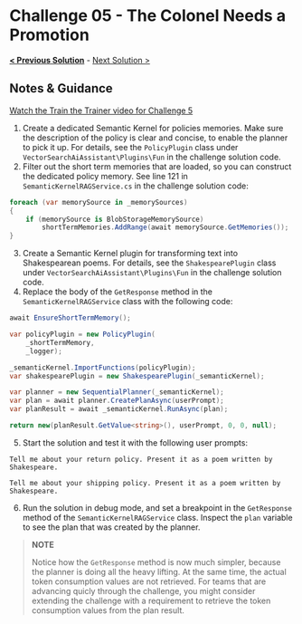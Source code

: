 # Challenge 05 - The Colonel Needs a Promotion

**[< Previous Solution](./Solution-04.md)** - [Next Solution >](./Solution-06.md)

## Notes & Guidance

[Watch the Train the Trainer video for Challenge 5](https://aka.ms/vsaia.hack.ttt.06)

1. Create a dedicated Semantic Kernel for policies memories. Make sure the description of the policy is clear and concise, to enable the planner to pick it up. For details, see the `PolicyPlugin` class under `VectorSearchAiAssistant\Plugins\Fun` in the challenge solution code.
2. Filter out the short term memories that are loaded, so you can construct the dedicated policy memory. See line 121 in `SemanticKernelRAGService.cs` in the challenge solution code:

```csharp
foreach (var memorySource in _memorySources)
{
    if (memorySource is BlobStorageMemorySource)
        shortTermMemories.AddRange(await memorySource.GetMemories());
}
```

3. Create a Semantic Kernel plugin for transforming text into Shakespearean poems. For details, see the `ShakespearePlugin` class under `VectorSearchAiAssistant\Plugins\Fun` in the challenge solution code.
4. Replace the body of the `GetResponse` method in the `SemanticKernelRAGService` class with the following code:

```csharp
await EnsureShortTermMemory();

var policyPlugin = new PolicyPlugin(
    _shortTermMemory,
    _logger);

_semanticKernel.ImportFunctions(policyPlugin);
var shakespearePlugin = new ShakespearePlugin(_semanticKernel);

var planner = new SequentialPlanner(_semanticKernel);
var plan = await planner.CreatePlanAsync(userPrompt);
var planResult = await _semanticKernel.RunAsync(plan);

return new(planResult.GetValue<string>(), userPrompt, 0, 0, null);
```
5. Start the solution and test it with the following user prompts:

```text
Tell me about your return policy. Present it as a poem written by Shakespeare.
```

```text
Tell me about your shipping policy. Present it as a poem written by Shakespeare.
```

6. Run the solution in debug mode, and set a breakpoint in the `GetResponse` method of the `SemanticKernelRAGService` class. Inspect the `plan` variable to see the plan that was created by the planner.

>**NOTE**
>
> Notice how the `GetResponse` method is now much simpler, because the planner is doing all the heavy lifting. At the same time, the actual token consumption values are not retrieved. For teams that are advancing quicly through the challenge, you might consider extending the challenge with a requirement to retrieve the token consumption values from the plan result.
